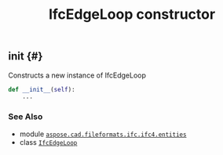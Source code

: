 ﻿---
title: IfcEdgeLoop constructor
second_title: Aspose.CAD for Python via .NET API References
description: 
type: docs
weight: 10
url: /python-net/aspose.cad.fileformats.ifc.ifc4.entities/ifcedgeloop/__init__/
is_root: false
---

## __init__ {#}

Constructs a new instance of IfcEdgeLoop



```python
def __init__(self):
    ...
```





### See Also
* module [`aspose.cad.fileformats.ifc.ifc4.entities`](../../)
* class [`IfcEdgeLoop`](/cad/python-net/aspose.cad.fileformats.ifc.ifc4.entities/ifcedgeloop)

